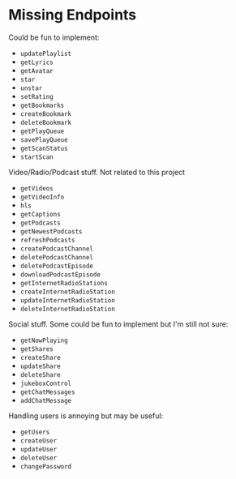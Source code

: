 # Missing Endpoints

Could be fun to implement:
- `updatePlaylist`
- `getLyrics`
- `getAvatar`
- `star`
- `unstar`
- `setRating`
- `getBookmarks`
- `createBookmark`
- `deleteBookmark`
- `getPlayQueue`
- `savePlayQueue`
- `getScanStatus`
- `startScan`

Video/Radio/Podcast stuff. Not related to this project
- `getVideos`
- `getVideoInfo`
- `hls`
- `getCaptions`
- `getPodcasts`
- `getNewestPodcasts`
- `refreshPodcasts`
- `createPodcastChannel`
- `deletePodcastChannel`
- `deletePodcastEpisode`
- `downloadPodcastEpisode`
- `getInternetRadioStations`
- `createInternetRadioStation`
- `updateInternetRadioStation`
- `deleteInternetRadioStation`

Social stuff. Some could be fun to implement but I'm still not sure:
- `getNowPlaying`
- `getShares`
- `createShare`
- `updateShare`
- `deleteShare`
- `jukeboxControl`
- `getChatMessages`
- `addChatMessage`

Handling users is annoying but may be useful:
- `getUsers`
- `createUser`
- `updateUser`
- `deleteUser`
- `changePassword`
